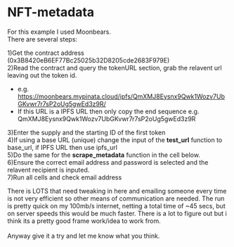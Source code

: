 # NFT-metadata

For this example I used Moonbears.<br>
There are several steps:

1)Get the contract address (0x3B8420eB6EF77Bc25025b32D8205cde2683F979E)<br>
2)Read the contract and query the tokenURL section, grab the relavent url leaving out the token id.

- e.g. https://moonbears.mypinata.cloud/ipfs/QmXMJ8Eysnx9Qwk1Wozv7UbGKvwr7r7sP2oUg5gwEd3z9R/
- If this URL is a IPFS URL then only copy the end sequence e.g. QmXMJ8Eysnx9Qwk1Wozv7UbGKvwr7r7sP2oUg5gwEd3z9R

3)Enter the supply and the starting ID of the first token<br>
4)If using a base URL (unique) change the input of the **test_url** function to base_url, if IPFS URL then use ipfs_url<br>
5)Do the same for the **scrape_metadata** function in the cell below.<br>
6)Ensure the correct email address and password is selected and the relavent recipient is inputed.<br>
7)Run all cells and check email address<br>

There is LOTS that need tweaking in here and emailing someone every time is not very efficient so other means of communication are needed.
The run is pretty quick on my 100mb/s internet, netting a total time of ~45 secs, but on server speeds this would be much faster.
There is a lot to figure out but i think its a pretty good frame work/idea to work from.<br>
<br>
Anyway give it a try and let me know what you think.
